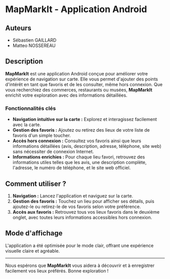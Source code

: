 # MapMarkIt - Application Android

## Auteurs

- Sébastien GAILLARD
- Matteo NOSSEREAU

## Description

**MapMarkIt** est une application Android conçue pour améliorer votre expérience de navigation sur carte. Elle vous permet d'ajouter des points d'intérêt en tant que favoris et de les consulter, même hors connexion. Que vous recherchiez des commerces, restaurants ou musées, **MapMarkIt** enrichit votre exploration avec des informations détaillées.

### Fonctionnalités clés

- **Navigation intuitive sur la carte :** Explorez et interagissez facilement avec la carte.
- **Gestion des favoris :** Ajoutez ou retirez des lieux de votre liste de favoris d'un simple toucher.
- **Accès hors connexion :** Consultez vos favoris ainsi que leurs informations détaillées (avis, description, adresse, téléphone, site web) sans nécessiter de connexion Internet.
- **Informations enrichies :** Pour chaque lieu favori, retrouvez des informations utiles telles que les avis, une description complète, l'adresse, le numéro de téléphone, et le site web officiel.

## Comment utiliser ?

1. **Navigation :** Lancez l'application et naviguez sur la carte.
2. **Gestion des favoris :** Touchez un lieu pour afficher ses détails, puis ajoutez-le ou retirez-le de vos favoris selon votre préférence.
3. **Accès aux favoris :** Retrouvez tous vos lieux favoris dans le deuxième onglet, avec toutes leurs informations accessibles hors connexion.

## Mode d'affichage

L'application a été optimisée pour le mode clair, offrant une expérience visuelle claire et agréable.

---

Nous espérons que **MapMarkIt** vous aidera à découvrir et à enregistrer facilement vos lieux préférés. Bonne exploration !
